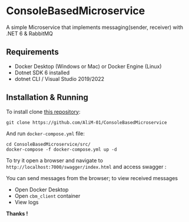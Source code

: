 # ConsoleBasedMicroservice
A simple Microservice that implements messaging(sender, receiver) with .NET 6 & RabbitMQ


## Requirements
* Docker Desktop (Windows or Mac) or Docker Engine (Linux)
* Dotnet SDK 6 installed
* dotnet CLI / Visual Studio 2019/2022

## Installation & Running
To install clone [this repository](https://github.com/AliM-01/ConsoleBasedMicroservice):
```
git clone https://github.com/AliM-01/ConsoleBasedMicroservice
```

And run `docker-compose.yml` file:
```
cd ConsoleBasedMicroservice/src/
docker-compose -f docker-compose.yml up -d
```

To try it open a browser and navigate to `http://localhost:7000/swagger/index.html` and access swagger :

You can send messages from the browser; to view received messages 

* Open Docker Desktop
* Open `cbm_client` container
* View logs

**Thanks !**
